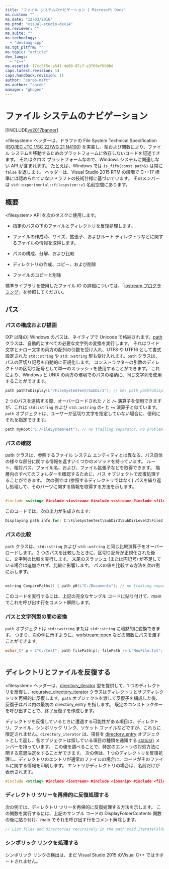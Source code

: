 ```yaml
---
title: "ファイル システムのナビゲーション | Microsoft Docs"
ms.custom: ""
ms.date: "12/03/2016"
ms.prod: "visual-studio-dev14"
ms.reviewer: ""
ms.suite: ""
ms.technology: 
  - "devlang-cpp"
ms.tgt_pltfrm: ""
ms.topic: "article"
dev_langs: 
  - "C++"
ms.assetid: f7cc5f5e-a541-4e00-87c7-a3769ef6096d
caps.latest.revision: 14
caps.handback.revision: 11
author: "corob-msft"
ms.author: "corob"
manager: "ghogen"
---
```

# ファイル システムのナビゲーション
[!INCLUDE[vs2017banner](../assembler/inline/includes/vs2017banner.md)]

\<filesystem\> ヘッダーは、ドラフトの File System Technical Specification \([ISO\/IEC JTC 1\/SC 22\/WG 21 N4100](http://www.open-std.org/jtc1/sc22/wg21/docs/papers/2014/n4100.pdf)\) を実装し、型および関数により、ファイル システムを移動するためのプラットフォームに依存しないコードを記述できます。 それはクロス プラットフォームなので、Windows システムに関連しない API が含まれます。 たとえば、Windows では `is_fifo(const path&)` は常に `false` を返します。 ヘッダーは、Visual Studio 2015 RTM の段階で C\+\+17 標準には認められていないドラフトの技術仕様に基づいています。 そのメンバーは `std::experimental::filesystem::v1` 名前空間にあります。  
  
## 概要  
 \<filesystem\> API を次のタスクに使用します。  
  
-   指定のパスの下のファイルとディレクトリを反復処理します。  
  
-   ファイルの作成時、サイズ、拡張子、およびルート ディレクトリなどに関するファイルの情報を取得します。  
  
-   パスの構成、分解、および比較  
  
-   ディレクトリの作成、コピー、および削除  
  
-   ファイルのコピーと削除  
  
 標準ライブラリを使用したファイル IO の詳細については、「[iostream プログラミング](../Topic/iostream%20Programming.md)」を参照してください。  
  
## パス  
  
### パスの構成および描画  
 \(XP 以降の\) Windows のパスは、ネイティブで Unicode で格納されます。[path](../Topic/path%20Class%20\(C++%20Standard%20Template%20Library\).md) クラスは、自動的にすべての必要な文字列の変換を実行します。 それはワイド文字とナロー文字の両方の配列の引数を受け入れ、UTF8 や UTF16 として書式設定された `std::string` や `std::wstring` 型も受け入れます。`path` クラスは、パスの区切り記号も自動的に正規化します。 コンストラクターの引数のディレクトリの区切り記号として単一のスラッシュを使用することができます。 これにより、Windows と UNIX の両方の環境でのパスの格納に、同じ文字列を使用することができます。  
  
```cpp  
path pathToDisplay(L"/FileSystemTest/SubDir3"); // OK! path pathToDisplay2(L"\\FileSystemTest\\SubDir3"); // Still OK as always path pathToDisplay3(LR"(\FileSystemTest\SubDir3)"); // Raw string literals are OK, too.  
```  
  
 2 つのパスを連結する際、オーバーロードされた  `/` と `/=` 演算子を使用できますが、これは `std::string` および `std::wstring` の`+` と `+=` 演算子と似ています。`path` オブジェクトは、ユーザーが区切り文字を指定していない場合に、便利にそれを指定できます。  
  
```cpp  
path myRoot("C:/FileSystemTest"); // no trailing separator, no problem! myRoot /= path("SubDirRoot"); // C:/FileSystemTest/SubDirRoot  
```  
  
### パスの確認  
 path クラスは、参照するファイル システム エンティティとは異なる、パス自体の様々な部分に関する情報を返すいくつかのメソッドを持っています。 ルート、相対パス、ファイル名、および、ファイル拡張子などを取得できます。 階層内のすべてのフォルダーを確認するために、パス オブジェクトで反復処理することができます。 次の例では \(参照するディレクトリではなく\) パスを繰り返し処理して、そのパーツに関する情報を取得する方法を示します。  
  
```cpp  
  
#include <string> #include <iostream> #include <sstream> #include <filesystem> using namespace std; using namespace std::experimental::filesystem::v1; wstring  DisplayPathInfo() { // This path may or may not refer to an existing file. We are // examining this path string, not file system objects. path pathToDisplay(L"C:/FileSystemTest/SubDir3/SubDirLevel2/File2.txt "); wostringstream wos; int i = 0; wos << L"Displaying path info for: " << pathToDisplay << endl; for (path::iterator itr = pathToDisplay.begin(); itr != pathToDisplay.end(); ++itr) { wos << L"path part: " << i++ << L" = " << *itr << endl; } wos << L"root_name() = " << pathToDisplay.root_name() << endl << L"root_path() = " << pathToDisplay.root_path() << endl << L"relative_path() = " << pathToDisplay.relative_path() << endl << L"parent_path() = " << pathToDisplay.parent_path() << endl << L"filename() = " << pathToDisplay.filename() << endl << L"stem() = " << pathToDisplay.stem() << endl << L"extension() = " << pathToDisplay.extension() << endl; return wos.str(); } void main(int argc, char* argv[]) { wcout << DisplayPathInfo() << endl; // wcout << ComparePaths() << endl; // see following example wcout << endl << L"Press Enter to exit" << endl; wstring input; getline(wcin, input); }  
```  
  
 このコードでは、次の出力が生成されます:  
  
```cpp  
Displaying path info for: C:\FileSystemTest\SubDir3\SubDirLevel2\File2.txt path part: 0 = C: path part: 1 = \ path part: 2 = FileSystemTest path part: 3 = SubDir3 path part: 4 = SubDirLevel2 path part: 5 = File2.txt root_name() = C: root_path() = C:\ relative_path() = FileSystemTest\SubDir3\SubDirLevel2\File2.txt parent_path() = C:\FileSystemTest\SubDir3\SubDirLevel2 filename() = File2.txt stem() = File2 extension() = .txt  
```  
  
### パスの比較  
 `path` クラスは、`std::string` および `std::wstring` と同じ比較演算子をオーバーロードします。 2 つのパスを比較したときに、区切り記号が正規化された後に、文字列の比較を実行します。 末尾のスラッシュ \(または円記号\) が不足している場合は追加されず、比較に影響します。 パスの値を比較する方法を次の例に示します。  
  
```cpp  
  
wstring ComparePaths() { path p0(L"C:/Documents"); // no trailing separator path p1(L"C:/Documents/"); //p0 < p1 path p2(L"C:/Documents/2013/"); // p1 < p2 path p3(L"C:/Documents/2013/Reports/"); // p2 < p3 path p4(L"C:/Documents/2014/");  // p3 < p4 path p5(L"D:/Documents/2013/Reports/"); // p4 < p5 wostringstream wos; wos << boolalpha << p0.wstring() << L" < " << p1.wstring() << L": " << (p0 < p1) << endl << p1.wstring() << L" < " << p2.wstring() << L": " << (p1 < p2) << endl << p2.wstring() << L" < " << p3.wstring() << L": " << (p2 < p3) << endl << p3.wstring() << L" < " << p4.wstring() << L": " << (p3 < p4) << endl << p4.wstring() << L" < " << p5.wstring() << L": " << (p4 < p5) << endl; return wos.str(); } /* Output: C:\Documents < C:\Documents\: true C:\Documents\ < C:\Documents\2013\: true C:\Documents\2013\ < C:\Documents\2013\Reports\: true C:\Documents\2013\Reports\ < C:\Documents\2014\: true C:\Documents\2014\ < D:\Documents\2013\Reports\: true */  
```  
  
 このコードを実行するには、上記の完全なサンプル コードに貼り付けて、main でこれを呼び出す行をコメント解除します。  
  
### パスと文字列型の間の変換  
 `path` オブジェクトは `std::wstring` または `std::string` に暗黙的に変換できます。 つまり、次の例に示すように、[wofstream::open](../Topic/basic_ofstream::open.md) などの関数にパスを渡すことができます。  
  
```cpp  
wchar_t* p = L"C:/test"; path filePath(p); filePath /= L"NewFile.txt"; // Open, write to, and close the file. wofstream myFile; myFile.open(filePath); myFile << L"Lorem ipsum..."; myFile.close  
  
```  
  
## ディレクトリとファイルを反復する  
 \<filesystem\> ヘッダーは、[directory\_iterator](../Topic/directory_iterator%20Class.md) 型を提供して、1 つのディレクトリを反復し、[recursive\_directory\_iterator](../Topic/recursive_directory_iterator%20Class.md) クラスはディレクトリとサブディレクトリを再帰的に反復します。`path` オブジェクトを渡して反復子を構成した後、反復子はパス内の最初の directory\_entry を指します。 既定のコンストラクターを呼び出すことで、終了反復子を作成します。  
  
 ディレクトリを反復しているときに遭遇する可能性がある項目は、ディレクトリ、ファイル、シンボリック リンク、ソケット ファイルなどですが、これらに限定されません。`directory_iterator` は、項目を [directory\_entry](../standard-library/directory-entry-class.md) オブジェクトとして返し、各オブジェクトは探している項目の種類を通知する [status\(\)](http://msdn.microsoft.com/ja-jp/a70a3c55-3a76-417f-abaf-862ff94b2056) メンバーを持っています。 この値を調べることで、特定のエントリの対処方法に関する意思決定をすることができます。 次の例は、1 つのディレクトリを反復処理し、ディレクトリのエントリが通常のファイルの場合に、コードがそのファイルに関する情報を印刷します。 エントリがディレクトリの場合は、名前だけが表示されます。  
  
```cpp  
#include <string> #include <iostream> #include <iomanip> #include <filesystem> #include <chrono> #include <time.h> using namespace std; using namespace std::experimental::filesystem::v1; // Display the last write time for the file wstring LastWriteTimeToLocalTime(const path& file_path) { const auto last = chrono::system_clock::to_time_t(last_write_time(file_path)); tm timeinfo; localtime_s(&timeinfo, &last); wchar_t buf[56]; _wasctime_s(buf, 56, &timeinfo); // appends '\n' return wstring{ buf }; } // List files and directories in the specified path void DisplayFolderContents(const path& p) { wcout << L"Begin iterating " << p.wstring() << endl; for (const auto& entry : directory_iterator{ p }) { if (is_regular_file(entry.status())) { wcout << L" File: " << entry.path().filename() << " : " << LastWriteTimeToLocalTime(entry.path()); } else if (is_directory(entry.status())) { wcout << L" Dir: " << entry.path().filename() << endl; } } } void main() { wstring dir{ LR"(C:\users\public\documents\)" }; path p{ dir }; if (!is_directory(p)) { wcout << L"No such directory: " << dir << endl; return; } DisplayFolderContents(p); // IterateFolderRecursively(p); // see example wcout << endl << L"Press Enter to exit" << endl; wstring input; getline(wcin, input); }  
```  
  
### ディレクトリ ツリーを再帰的に反復処理する  
 次の例では、ディレクトリ ツリーを再帰的に反復処理する方法を示します。 この関数を実行するには、上記のサンプル コードの DisplayFolderContents 関数の後に貼り付け、main でそれを呼び出す行をコメント解除します。  
  
```cpp  
// List files and directories recursively in the path void IterateFolderRecursively(const path& p) { wcout << L"Begin iterating " << p.wstring() << " recursively" << endl; for (recursive_directory_iterator it{ p }, end; it != end; ++it) { if (is_regular_file(it->status())) { wcout << setw(it.depth()) << L" " << L"File: " << it->path().filename() << L" : " << LastWriteTimeToLocalTime(it->path()); } else if (is_directory(it->status())) { wcout << setw(it.depth()) << L" " << L"Dir: " << it->path().filename() << endl; } } }  
```  
  
### シンボリック リンクを処理する  
 シンボリック リンクの検出は、まだ Visual Studio 2015 のVisual C\+\+ ではサポートされません。